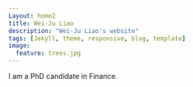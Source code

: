 ```yaml
---
Layout: home2
title: Wei-Ju Liao
description: "Wei-Ju Liao's website"
tags: [Jekyll, theme, responsive, blog, template]
image:
  feature: trees.jpg
---
```


I am a PhD candidate in Finance.
